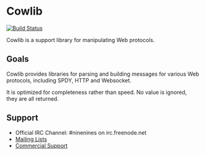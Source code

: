 Cowlib
======

[![Build Status](https://travis-ci.org/voxoz/cowlib.svg?branch=master)](https://travis-ci.org/voxoz/cowlib)

Cowlib is a support library for manipulating Web protocols.

Goals
-----

Cowlib provides libraries for parsing and building messages
for various Web protocols, including SPDY, HTTP and Websocket.

It is optimized for completeness rather than speed. No value
is ignored, they are all returned.

Support
-------

 *  Official IRC Channel: #ninenines on irc.freenode.net
 *  [Mailing Lists](http://lists.ninenines.eu)
 *  [Commercial Support](http://ninenines.eu/support)
